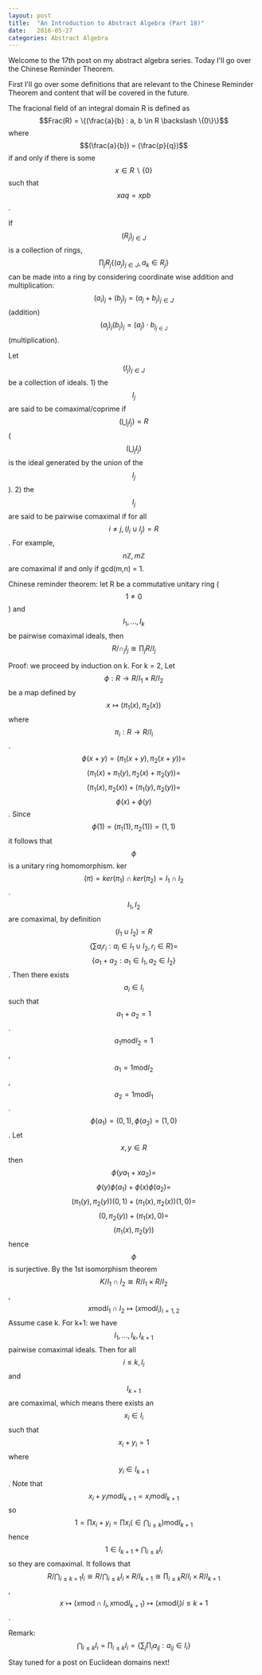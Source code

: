 ```yaml
---
layout: post
title:  "An Introduction to Abstract Algebra (Part 18)"
date:   2016-05-27
categories: Abstract Algebra
---
```


Welcome to the 17th post on my abstract algebra series. Today I'll go over the Chinese Reminder Theorem.

First I'll go over some definitions that are relevant to the Chinese Reminder Theorem and content that will be covered in the future.

The fracional field of an integral domain R is defined as $$Frac(R) = \{(\frac{a}{b} : a, b \in R \backslash \{0\}\}$$ where $$(\frac{a}{b}) = (\frac{p}{q})$$ if and only if there is some $$x \in R \backslash \{0\}$$ such that $$xaq = xpb$$.

If $$(R_j)_{j \in J}$$ is a collection of rings, $$\prod_j R_j \{(a_j)_{j \in J}, a_k \in R_j\}$$ can be made into a ring by considering coordinate wise addition and multiplication: $$(a_i)_j +(b_j)_j = (a_j+b_j)_{j \in J}$$ (addition) $$(a_j)_j(b_j)_j = (a_j)\cdot b_j_{j \in J}$$ (multiplication).

Let $$(I_j)_{j \in J}$$ be a collection of ideals. 1) the $$I_j$$ are said to be comaximal/coprime if $$(\bigcup_j I_j) = R$$ ($$(\bigcup_j I_j)$$ is the ideal generated by the union of the $$I_j$$). 2) the $$I_j$$ are said to be pairwise comaximal if for all $$i \neq j, (I_i \cup I_j) = R$$. For example, $$n\mathbb{Z}, m\mathbb{Z}$$ are comaximal if and only if gcd(m,n) = 1.

Chinese reminder theorem: let R be a commutative unitary ring ($$1 \neq 0$$) and $$I_1,...,I_k$$ be pairwise comaximal ideals, then $$R/\cap_j I_j \cong \prod_j R/I_j$$

Proof: we proceed by induction on k.
For k = 2, Let $$\phi: R \rightarrow R/I_1 \times R/I_2$$ be a map defined by $$x \mapsto (\pi_1(x), \pi_2(x))$$ where $$\pi_i : R \rightarrow R/I_i$$. $$\phi(x+y) = (\pi_1(x+y), \pi_2(x+y)) =$$ $$(\pi_1(x)+\pi_1(y), \pi_2(x)+\pi_2(y)) = $$ $$(\pi_1(x), \pi_2(x)) + (\pi_1(y), \pi_2(y)) = $$ $$\phi(x) + \phi(y)$$. Since $$\phi(1) = (\pi_1(1), \pi_2(1)) = (1,1)$$ it follows that $$\phi$$ is a unitary ring homomorphism.
ker$$(\pi) = ker(\pi_1) \cap ker(\pi_2) = I_1 \cap I_2$$. $$I_1, I_2$$ are comaximal, by definition $$(I_1 \cup I_2) = R$$ $$\{ \sum a_i r_i : a_i \in I_1 \cup I_2, r_i \in R\} = $$ $$\{a_1+a_2: a_1 \in I_1, a_2 \in I_2\}$$. Then there exists $$a_i \in I_i$$ such that $$a_1+a_2 = 1$$. $$a_1 \text{mod} I_2 = 1$$, $$a_1 = 1 \text{mod} I_2$$, $$a_2 = 1 \text{mod} I_1$$. $$\phi(a_1) = (0,1), \phi(a_2) = (1,0)$$. Let $$x, y \in R$$ then $$\phi(ya_1+xa_2) = $$ $$ \phi(y)\phi(a_1)+\phi(x)\phi(a_2) = $$ $$(\pi_1(y), \pi_2(y))(0,1)+(\pi_1(x),\pi_2(x))(1,0) = $$ $$(0, \pi_2(y))+(\pi_1(x),0) = $$ $$(\pi_1(x), \pi_2(y))$$ hence $$\phi$$ is surjective. By the 1st isomorphism theorem $$K/I_1 \cap I_2 \cong R/I_1 \times R/I_2$$, $$x \text{mod} I_1 \cap I_2 \mapsto (x \text{mod}I_i)_{i=1,2}$$
Assume case k. For k+1: we have $$I_1,...,I_k,I_{k+1}$$ pairwise comaximal ideals. Then for all $$i \leq k, I_i$$ and $$I_{k+1}$$ are comaximal, which means there exists an $$x_i \in I_i$$ such that $$x_i+y_i=1$$ where $$y_i \in I_{k+1}$$. Note that $$x_i+y_i \text{mod} I_{k+1} = x_i \text{mod} I_{k+1}$$ so $$1 = \prod x_i+y_i = \prod x_i (\in \bigcap_{i \leq k}) \text{mod} I_{k+1}$$ hence $$1 \in I_{k+1} + \bigcap_{i \leq k}I_i$$ so they are comaximal. It follows that $$R/\bigcap_{i \leq k+1}I_i \cong R/\bigcap_{i \leq k} I_i \times R/I_{k+1} \cong \prod_{i \leq k} R/I_i \times R/I_{k+1}$$, $$x \mapsto (x \text{mod} \cap I_i, x \text{mod} I_{k+1}) \mapsto (x \text{mod}I_i) i \leq k+1$$.

Remark: $$\bigcap_{i \leq k} I_i = \prod_{i \leq k}I_i = \{\sum_{j}\prod_{i} a_{ij} : a_{ij} \in I_i \}$$

Stay tuned for a post on Euclidean domains next! 

